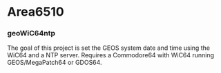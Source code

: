 # Area6510

### geoWiC64ntp
The goal of this project is set the GEOS system date and time using the WiC64 and a NTP server. Requires a Commodore64 with WiC64 running GEOS/MegaPatch64 or GDOS64.
